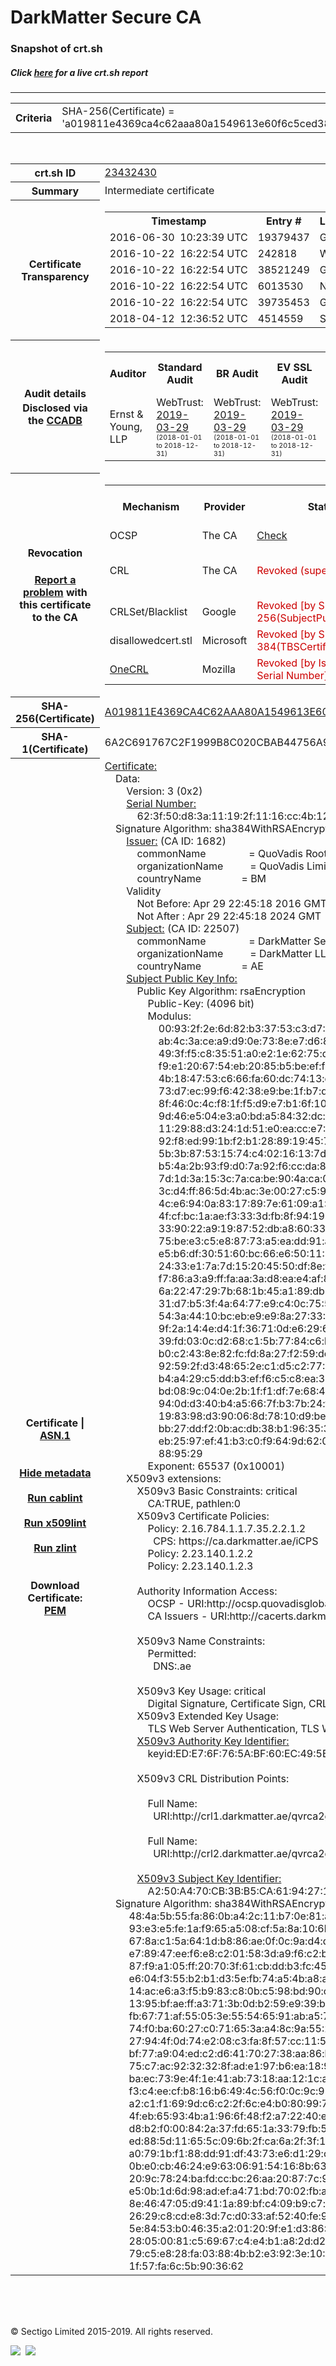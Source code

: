 # DarkMatter Secure CA
### Snapshot of crt.sh
##### Click [here](https://crt.sh/?q=A019811E4369CA4C62AAA80A1549613E60F6C5CED383AF9D79DF8F8F193F1DFE) for a live crt.sh report

---
<!DOCTYPE HTML PUBLIC "-//W3C//DTD HTML 4.0 Transitional//EN">
<HTML>

<BODY>

<TABLE>
  <TR>
    <TH class="outer">Criteria</TH>
    <TD class="outer">SHA-256(Certificate) = 'a019811e4369ca4c62aaa80a1549613e60f6c5ced383af9d79df8f8f193f1dfe'</TD>
  </TR>
</TABLE>
<BR>
<TABLE>
  <TR>
    <TH class="outer">crt.sh ID</TH>
    <TD class="outer"><A href="?id=23432430">23432430</A></TD>
  </TR>
  <TR>
    <TH class="outer">Summary</TH>
    <TD class="outer">Intermediate certificate</TD>
  </TR>
  <TR>
    <TH class="outer">Certificate<BR>Transparency</TH>
    <TD class="outer">
<TABLE class="options" style="margin-left:0px">
  <TR>
    <TH>Timestamp</TH>
    <TH>Entry #</TH>
    <TH>Log Operator</TH>
    <TH>Log URL</TH>
  </TR>
  <TR>
    <TD>2016-06-30&nbsp; <FONT class="small">10:23:39 UTC</FONT></TD>
    <TD>19379437</TD>
    <TD>Google</TD>
    <TD>https://ct.googleapis.com/rocketeer</TD>
  </TR>
  <TR>
    <TD>2016-10-22&nbsp; <FONT class="small">16:22:54 UTC</FONT></TD>
    <TD>242818</TD>
    <TD>WoTrus</TD>
    <TD>https://ctlog.wosign.com</TD>
  </TR>
  <TR>
    <TD>2016-10-22&nbsp; <FONT class="small">16:22:54 UTC</FONT></TD>
    <TD>38521249</TD>
    <TD>Google</TD>
    <TD>https://ct.googleapis.com/aviator</TD>
  </TR>
  <TR>
    <TD>2016-10-22&nbsp; <FONT class="small">16:22:54 UTC</FONT></TD>
    <TD>6013530</TD>
    <TD>NORDUnet</TD>
    <TD>https://plausible.ct.nordu.net</TD>
  </TR>
  <TR>
    <TD>2016-10-22&nbsp; <FONT class="small">16:22:54 UTC</FONT></TD>
    <TD>39735453</TD>
    <TD>Google</TD>
    <TD>https://ct.googleapis.com/pilot</TD>
  </TR>
  <TR>
    <TD>2018-04-12&nbsp; <FONT class="small">12:36:52 UTC</FONT></TD>
    <TD>4514559</TD>
    <TD>Sectigo</TD>
    <TD>https://dodo.ct.comodo.com</TD>
  </TR>
</TABLE>
    </TD>
  </TR>
  <TR>
    <TH class="outer">Audit details<BR>
      <DIV class="small" style="padding-top:3px">Disclosed via the
        <A href="//ccadb-public.secure.force.com/mozilla/PublicAllIntermediateCerts" target="_blank">CCADB</A></DIV>
    </TH>
    <TD class="outer">
<TABLE class="options" style="margin-left:0px">
  <TR>
    <TH>Auditor</TH>
    <TH>Standard Audit</TH>
    <TH>BR Audit</TH>
    <TH>EV SSL Audit</TH>
    <TH>Documents</TH>
    <TH>CCADB</TH>
    <TH>Root Owner / Certificate</TH>
  </TR>
  <TR>
    <TD style="vertical-align:middle">Ernst & Young, LLP</TD>
    <TD>WebTrust:
      <A href="https://www.cpacanada.ca/generichandlers/CPACHandler.ashx?attachmentid=227627" target="_blank">2019-03-29</A>
      <BR><FONT style="font-size:8pt">(2018-01-01 to 2018-12-31)</FONT></TD>
    <TD>WebTrust:
      <A href="https://www.cpacanada.ca/generichandlers/CPACHandler.ashx?attachmentid=227628" target="_blank">2019-03-29</A>
      <BR><FONT style="font-size:8pt">(2018-01-01 to 2018-12-31)</FONT></TD>
    <TD>WebTrust:
      <A href="https://www.cpacanada.ca/generichandlers/CPACHandler.ashx?attachmentid=227629" target="_blank">2019-03-29</A>
      <BR><FONT style="font-size:8pt">(2018-01-01 to 2018-12-31)</FONT></TD>
    <TD>
      <A href="https://www.quovadisglobal.com/~/media/Files/Repository/QV_RCA1_RCA3_CPCPS_V4_25.ashx" target="blank">CP</A>
      <A href="https://www.quovadisglobal.com/~/media/Files/Repository/QV_RCA2_CPCPS_v2.5.ashx" target="blank">CPS</A>
    </TD>
    <TD><A href="//ccadb.force.com/001o000000rGG6pAAG" target="_blank">001o000000rGG6pAAG</A></TD>
    <TD><A href="/?id=6006153">QuoVadis</A></TD>
  </TR>
</TABLE>
    </TD>
  </TR>
  <TR>
    <TH class="outer">Revocation<BR><BR>
      <DIV class="small" style="padding-top:3px"><A href="?id=23432430&opt=problemreporting">Report a problem</A> with<BR>this certificate to the CA</DIV></TH>
    <TD class="outer">
      <TABLE class="options" style="margin-left:0px">
        <TR>
          <TH>Mechanism</TH>
          <TH>Provider</TH>
          <TH>Status</TH>
          <TH>Revocation Date</TH>
          <TH>Last Observed in CRL</TH>
          <TH>Last Checked <SPAN style="color:#CC0000;vertical-align:middle;font-size:70%;font-weight:normal">(Error)</SPAN></TH>
        </TR>
        <TR>
          <TD>OCSP</TD>
          <TD>The CA</TD>
          <TD><A href="?id=23432430&opt=ocsp">Check</A></TD>
          <TD><SPAN style="color:#888888">?</SPAN></TD>
          <TD><SPAN style="color:#888888">n/a</SPAN></TD>
          <TD><SPAN style="color:#888888">?</SPAN></TD>
        </TR>
        <TR>
          <TD>CRL</TD>
          <TD>The CA</TD>
          <TD><SPAN style="color:#CC0000">Revoked (superseded)</SPAN></TD><TD>2019-03-25&nbsp; <FONT class="small">16:00:07 UTC</FONT></TD><TD>2019-07-17&nbsp; <FONT class="small">18:48:19 UTC</FONT></TD><TD>2019-12-04&nbsp; <FONT class="small">19:11:38 UTC</FONT></TD>
        </TR>
        <TR>
          <TD>CRLSet/Blacklist</TD>
          <TD>Google</TD>
          <TD><SPAN style="color:#CC0000">Revoked [by SHA-256(SubjectPublicKeyInfo)]</SPAN></TD>
          <TD><SPAN style="color:#888888">n/a</SPAN></TD>
          <TD><SPAN style="color:#888888">n/a</SPAN></TD>
          <TD><SPAN style="color:#888888">n/a</SPAN></TD>
        </TR>
        <TR>
          <TD>disallowedcert.stl</TD>
          <TD>Microsoft</TD>
          <TD><SPAN style="color:#CC0000">Revoked [by SHA-384(TBSCertificate)]</SPAN></TD>
          <TD><SPAN style="color:#888888">n/a</SPAN></TD>
          <TD><SPAN style="color:#888888">n/a</SPAN></TD>
          <TD><SPAN style="color:#888888">n/a</SPAN></TD>
        </TR>
        <TR>
          <TD><A href="/mozilla-onecrl" target="_blank">OneCRL</A></TD>
          <TD>Mozilla</TD>
          <TD><SPAN style="color:#CC0000">Revoked [by Issuer Name, Serial Number]</SPAN></TD><TD><SPAN style="color:#888888">Unknown</SPAN></TD>
          <TD><SPAN style="color:#888888">n/a</SPAN></TD>
          <TD><SPAN style="color:#888888">n/a</SPAN></TD>
        </TR>
      </TABLE>
    </TD>
  </TR>
  <TR>
    <TH class="outer">SHA-256(Certificate)</TH>
    <TD class="outer"><A href="//censys.io/certificates/a019811e4369ca4c62aaa80a1549613e60f6c5ced383af9d79df8f8f193f1dfe">A019811E4369CA4C62AAA80A1549613E60F6C5CED383AF9D79DF8F8F193F1DFE</A></TD>
  </TR>
  <TR>
    <TH class="outer">SHA-1(Certificate)</TH>
    <TD class="outer">6A2C691767C2F1999B8C020CBAB44756A99A0C41</TD>
  </TR>
  <TR>
    <TH class="outer">Certificate | <A href="?asn1=23432430">ASN.1</A>
      <SPAN class="small"><BR>
      <BR><BR><A href="?id=23432430&opt=nometadata">Hide metadata</A>
      <BR><BR><A href="?id=23432430&opt=cablint">Run cablint</A>
      <BR><BR><A href="?id=23432430&opt=x509lint">Run x509lint</A>
      <BR><BR><A href="?id=23432430&opt=zlint">Run zlint</A>
      <BR><BR><BR>Download Certificate: <A href="?d=23432430">PEM</A>
      </SPAN>
    </TH>
    <TD class="text"><A href="?d=23432430">Certificate:</A><BR>&nbsp;&nbsp;&nbsp;&nbsp;Data:<BR>&nbsp;&nbsp;&nbsp;&nbsp;&nbsp;&nbsp;&nbsp;&nbsp;Version:&nbsp;3&nbsp;(0x2)<BR>&nbsp;&nbsp;&nbsp;&nbsp;&nbsp;&nbsp;&nbsp;&nbsp;<A href="?serial=623f50d83a11192f1116cc4b12785e12b0396b24">Serial&nbsp;Number:</A><BR>&nbsp;&nbsp;&nbsp;&nbsp;&nbsp;&nbsp;&nbsp;&nbsp;&nbsp;&nbsp;&nbsp;&nbsp;62:3f:50:d8:3a:11:19:2f:11:16:cc:4b:12:78:5e:12:b0:39:6b:24<BR>&nbsp;&nbsp;&nbsp;&nbsp;Signature&nbsp;Algorithm:&nbsp;sha384WithRSAEncryption<BR>&nbsp;&nbsp;&nbsp;&nbsp;&nbsp;&nbsp;&nbsp;&nbsp;<A href="?caid=1682">Issuer:</A> <SPAN class="small">(CA ID: 1682)</SPAN><BR>&nbsp;&nbsp;&nbsp;&nbsp;&nbsp;&nbsp;&nbsp;&nbsp;&nbsp;&nbsp;&nbsp;&nbsp;commonName&nbsp;&nbsp;&nbsp;&nbsp;&nbsp;&nbsp;&nbsp;&nbsp;&nbsp;&nbsp;&nbsp;&nbsp;&nbsp;&nbsp;&nbsp;&nbsp;=&nbsp;QuoVadis&nbsp;Root&nbsp;CA&nbsp;2&nbsp;G3<BR>&nbsp;&nbsp;&nbsp;&nbsp;&nbsp;&nbsp;&nbsp;&nbsp;&nbsp;&nbsp;&nbsp;&nbsp;organizationName&nbsp;&nbsp;&nbsp;&nbsp;&nbsp;&nbsp;&nbsp;&nbsp;&nbsp;&nbsp;=&nbsp;QuoVadis&nbsp;Limited<BR>&nbsp;&nbsp;&nbsp;&nbsp;&nbsp;&nbsp;&nbsp;&nbsp;&nbsp;&nbsp;&nbsp;&nbsp;countryName&nbsp;&nbsp;&nbsp;&nbsp;&nbsp;&nbsp;&nbsp;&nbsp;&nbsp;&nbsp;&nbsp;&nbsp;&nbsp;&nbsp;&nbsp;=&nbsp;BM<BR>&nbsp;&nbsp;&nbsp;&nbsp;&nbsp;&nbsp;&nbsp;&nbsp;Validity<BR>&nbsp;&nbsp;&nbsp;&nbsp;&nbsp;&nbsp;&nbsp;&nbsp;&nbsp;&nbsp;&nbsp;&nbsp;Not&nbsp;Before:&nbsp;Apr&nbsp;29&nbsp;22:45:18&nbsp;2016&nbsp;GMT<BR>&nbsp;&nbsp;&nbsp;&nbsp;&nbsp;&nbsp;&nbsp;&nbsp;&nbsp;&nbsp;&nbsp;&nbsp;Not&nbsp;After&nbsp;:&nbsp;Apr&nbsp;29&nbsp;22:45:18&nbsp;2024&nbsp;GMT<BR>&nbsp;&nbsp;&nbsp;&nbsp;&nbsp;&nbsp;&nbsp;&nbsp;<A href="?caid=22507">Subject:</A> <SPAN class="small">(CA ID: 22507)</SPAN><BR>&nbsp;&nbsp;&nbsp;&nbsp;&nbsp;&nbsp;&nbsp;&nbsp;&nbsp;&nbsp;&nbsp;&nbsp;commonName&nbsp;&nbsp;&nbsp;&nbsp;&nbsp;&nbsp;&nbsp;&nbsp;&nbsp;&nbsp;&nbsp;&nbsp;&nbsp;&nbsp;&nbsp;&nbsp;=&nbsp;DarkMatter&nbsp;Secure&nbsp;CA<BR>&nbsp;&nbsp;&nbsp;&nbsp;&nbsp;&nbsp;&nbsp;&nbsp;&nbsp;&nbsp;&nbsp;&nbsp;organizationName&nbsp;&nbsp;&nbsp;&nbsp;&nbsp;&nbsp;&nbsp;&nbsp;&nbsp;&nbsp;=&nbsp;DarkMatter&nbsp;LLC<BR>&nbsp;&nbsp;&nbsp;&nbsp;&nbsp;&nbsp;&nbsp;&nbsp;&nbsp;&nbsp;&nbsp;&nbsp;countryName&nbsp;&nbsp;&nbsp;&nbsp;&nbsp;&nbsp;&nbsp;&nbsp;&nbsp;&nbsp;&nbsp;&nbsp;&nbsp;&nbsp;&nbsp;=&nbsp;AE<BR>&nbsp;&nbsp;&nbsp;&nbsp;&nbsp;&nbsp;&nbsp;&nbsp;<A href="?spkisha256=fcd76cca2347e5cd5b39347f51cf43654b69a2bfc9073670a6be47d8701e6e0e">Subject&nbsp;Public&nbsp;Key&nbsp;Info:</A><BR>&nbsp;&nbsp;&nbsp;&nbsp;&nbsp;&nbsp;&nbsp;&nbsp;&nbsp;&nbsp;&nbsp;&nbsp;Public&nbsp;Key&nbsp;Algorithm:&nbsp;rsaEncryption<BR>&nbsp;&nbsp;&nbsp;&nbsp;&nbsp;&nbsp;&nbsp;&nbsp;&nbsp;&nbsp;&nbsp;&nbsp;&nbsp;&nbsp;&nbsp;&nbsp;Public-Key:&nbsp;(4096&nbsp;bit)<BR>&nbsp;&nbsp;&nbsp;&nbsp;&nbsp;&nbsp;&nbsp;&nbsp;&nbsp;&nbsp;&nbsp;&nbsp;&nbsp;&nbsp;&nbsp;&nbsp;Modulus:<BR>&nbsp;&nbsp;&nbsp;&nbsp;&nbsp;&nbsp;&nbsp;&nbsp;&nbsp;&nbsp;&nbsp;&nbsp;&nbsp;&nbsp;&nbsp;&nbsp;&nbsp;&nbsp;&nbsp;&nbsp;00:93:2f:2e:6d:82:b3:37:53:c3:d7:80:53:bc:01:<BR>&nbsp;&nbsp;&nbsp;&nbsp;&nbsp;&nbsp;&nbsp;&nbsp;&nbsp;&nbsp;&nbsp;&nbsp;&nbsp;&nbsp;&nbsp;&nbsp;&nbsp;&nbsp;&nbsp;&nbsp;ab:4c:3a:ce:a9:d9:0e:73:8e:e7:d6:8c:25:91:08:<BR>&nbsp;&nbsp;&nbsp;&nbsp;&nbsp;&nbsp;&nbsp;&nbsp;&nbsp;&nbsp;&nbsp;&nbsp;&nbsp;&nbsp;&nbsp;&nbsp;&nbsp;&nbsp;&nbsp;&nbsp;49:3f:f5:c8:35:51:a0:e2:1e:62:75:da:e3:44:f5:<BR>&nbsp;&nbsp;&nbsp;&nbsp;&nbsp;&nbsp;&nbsp;&nbsp;&nbsp;&nbsp;&nbsp;&nbsp;&nbsp;&nbsp;&nbsp;&nbsp;&nbsp;&nbsp;&nbsp;&nbsp;f9:e1:20:67:54:eb:20:85:b5:be:ef:f4:11:cb:0b:<BR>&nbsp;&nbsp;&nbsp;&nbsp;&nbsp;&nbsp;&nbsp;&nbsp;&nbsp;&nbsp;&nbsp;&nbsp;&nbsp;&nbsp;&nbsp;&nbsp;&nbsp;&nbsp;&nbsp;&nbsp;4b:18:47:53:c6:66:fa:60:dc:74:13:dc:92:7e:4f:<BR>&nbsp;&nbsp;&nbsp;&nbsp;&nbsp;&nbsp;&nbsp;&nbsp;&nbsp;&nbsp;&nbsp;&nbsp;&nbsp;&nbsp;&nbsp;&nbsp;&nbsp;&nbsp;&nbsp;&nbsp;73:d7:ec:99:f6:42:38:e9:be:1f:b7:d6:00:c4:6e:<BR>&nbsp;&nbsp;&nbsp;&nbsp;&nbsp;&nbsp;&nbsp;&nbsp;&nbsp;&nbsp;&nbsp;&nbsp;&nbsp;&nbsp;&nbsp;&nbsp;&nbsp;&nbsp;&nbsp;&nbsp;8f:46:0c:4c:f8:1f:f5:d9:e7:b1:6f:10:f9:f1:e0:<BR>&nbsp;&nbsp;&nbsp;&nbsp;&nbsp;&nbsp;&nbsp;&nbsp;&nbsp;&nbsp;&nbsp;&nbsp;&nbsp;&nbsp;&nbsp;&nbsp;&nbsp;&nbsp;&nbsp;&nbsp;9d:46:e5:04:e3:a0:bd:a5:84:32:dc:be:89:6e:71:<BR>&nbsp;&nbsp;&nbsp;&nbsp;&nbsp;&nbsp;&nbsp;&nbsp;&nbsp;&nbsp;&nbsp;&nbsp;&nbsp;&nbsp;&nbsp;&nbsp;&nbsp;&nbsp;&nbsp;&nbsp;11:29:88:d3:24:1d:51:e0:ea:cc:e7:4b:50:5e:a7:<BR>&nbsp;&nbsp;&nbsp;&nbsp;&nbsp;&nbsp;&nbsp;&nbsp;&nbsp;&nbsp;&nbsp;&nbsp;&nbsp;&nbsp;&nbsp;&nbsp;&nbsp;&nbsp;&nbsp;&nbsp;92:f8:ed:99:1b:f2:b1:28:89:19:45:79:db:2c:0b:<BR>&nbsp;&nbsp;&nbsp;&nbsp;&nbsp;&nbsp;&nbsp;&nbsp;&nbsp;&nbsp;&nbsp;&nbsp;&nbsp;&nbsp;&nbsp;&nbsp;&nbsp;&nbsp;&nbsp;&nbsp;5b:3b:87:53:15:74:c4:02:16:13:7d:cd:47:29:fc:<BR>&nbsp;&nbsp;&nbsp;&nbsp;&nbsp;&nbsp;&nbsp;&nbsp;&nbsp;&nbsp;&nbsp;&nbsp;&nbsp;&nbsp;&nbsp;&nbsp;&nbsp;&nbsp;&nbsp;&nbsp;b5:4a:2b:93:f9:d0:7a:92:f6:cc:da:8b:e9:95:65:<BR>&nbsp;&nbsp;&nbsp;&nbsp;&nbsp;&nbsp;&nbsp;&nbsp;&nbsp;&nbsp;&nbsp;&nbsp;&nbsp;&nbsp;&nbsp;&nbsp;&nbsp;&nbsp;&nbsp;&nbsp;7d:1d:3a:15:3c:7a:ca:be:90:4a:ca:00:8f:f9:34:<BR>&nbsp;&nbsp;&nbsp;&nbsp;&nbsp;&nbsp;&nbsp;&nbsp;&nbsp;&nbsp;&nbsp;&nbsp;&nbsp;&nbsp;&nbsp;&nbsp;&nbsp;&nbsp;&nbsp;&nbsp;3c:d4:ff:86:5d:4b:ac:3e:00:27:c5:94:e5:11:ad:<BR>&nbsp;&nbsp;&nbsp;&nbsp;&nbsp;&nbsp;&nbsp;&nbsp;&nbsp;&nbsp;&nbsp;&nbsp;&nbsp;&nbsp;&nbsp;&nbsp;&nbsp;&nbsp;&nbsp;&nbsp;4c:e6:94:0a:83:17:89:7e:61:09:a1:55:2c:87:11:<BR>&nbsp;&nbsp;&nbsp;&nbsp;&nbsp;&nbsp;&nbsp;&nbsp;&nbsp;&nbsp;&nbsp;&nbsp;&nbsp;&nbsp;&nbsp;&nbsp;&nbsp;&nbsp;&nbsp;&nbsp;4f:cf:bc:1a:ae:f3:33:3d:fb:8f:94:19:45:b1:c3:<BR>&nbsp;&nbsp;&nbsp;&nbsp;&nbsp;&nbsp;&nbsp;&nbsp;&nbsp;&nbsp;&nbsp;&nbsp;&nbsp;&nbsp;&nbsp;&nbsp;&nbsp;&nbsp;&nbsp;&nbsp;33:90:22:a9:19:87:52:db:a8:60:33:72:92:d1:4e:<BR>&nbsp;&nbsp;&nbsp;&nbsp;&nbsp;&nbsp;&nbsp;&nbsp;&nbsp;&nbsp;&nbsp;&nbsp;&nbsp;&nbsp;&nbsp;&nbsp;&nbsp;&nbsp;&nbsp;&nbsp;75:be:e3:c5:e8:87:73:a5:ea:dd:91:ae:63:07:a7:<BR>&nbsp;&nbsp;&nbsp;&nbsp;&nbsp;&nbsp;&nbsp;&nbsp;&nbsp;&nbsp;&nbsp;&nbsp;&nbsp;&nbsp;&nbsp;&nbsp;&nbsp;&nbsp;&nbsp;&nbsp;e5:b6:df:30:51:60:bc:66:e6:50:11:2a:eb:65:b3:<BR>&nbsp;&nbsp;&nbsp;&nbsp;&nbsp;&nbsp;&nbsp;&nbsp;&nbsp;&nbsp;&nbsp;&nbsp;&nbsp;&nbsp;&nbsp;&nbsp;&nbsp;&nbsp;&nbsp;&nbsp;24:33:e1:7a:7d:15:20:45:50:df:8e:ff:01:31:b2:<BR>&nbsp;&nbsp;&nbsp;&nbsp;&nbsp;&nbsp;&nbsp;&nbsp;&nbsp;&nbsp;&nbsp;&nbsp;&nbsp;&nbsp;&nbsp;&nbsp;&nbsp;&nbsp;&nbsp;&nbsp;f7:86:a3:a9:ff:fa:aa:3a:d8:ea:e4:af:89:58:57:<BR>&nbsp;&nbsp;&nbsp;&nbsp;&nbsp;&nbsp;&nbsp;&nbsp;&nbsp;&nbsp;&nbsp;&nbsp;&nbsp;&nbsp;&nbsp;&nbsp;&nbsp;&nbsp;&nbsp;&nbsp;6a:22:47:29:7b:68:1b:45:a1:89:db:34:ac:f9:aa:<BR>&nbsp;&nbsp;&nbsp;&nbsp;&nbsp;&nbsp;&nbsp;&nbsp;&nbsp;&nbsp;&nbsp;&nbsp;&nbsp;&nbsp;&nbsp;&nbsp;&nbsp;&nbsp;&nbsp;&nbsp;31:d7:b5:3f:4a:64:77:e9:c4:0c:75:5f:92:a4:72:<BR>&nbsp;&nbsp;&nbsp;&nbsp;&nbsp;&nbsp;&nbsp;&nbsp;&nbsp;&nbsp;&nbsp;&nbsp;&nbsp;&nbsp;&nbsp;&nbsp;&nbsp;&nbsp;&nbsp;&nbsp;54:3a:44:10:bc:eb:e9:e9:8a:27:33:12:cd:8f:b5:<BR>&nbsp;&nbsp;&nbsp;&nbsp;&nbsp;&nbsp;&nbsp;&nbsp;&nbsp;&nbsp;&nbsp;&nbsp;&nbsp;&nbsp;&nbsp;&nbsp;&nbsp;&nbsp;&nbsp;&nbsp;9f:2a:14:4e:d4:1f:36:71:0d:e6:29:60:7e:03:32:<BR>&nbsp;&nbsp;&nbsp;&nbsp;&nbsp;&nbsp;&nbsp;&nbsp;&nbsp;&nbsp;&nbsp;&nbsp;&nbsp;&nbsp;&nbsp;&nbsp;&nbsp;&nbsp;&nbsp;&nbsp;39:fd:03:0c:d2:68:c1:5b:77:84:c6:be:a2:5d:1f:<BR>&nbsp;&nbsp;&nbsp;&nbsp;&nbsp;&nbsp;&nbsp;&nbsp;&nbsp;&nbsp;&nbsp;&nbsp;&nbsp;&nbsp;&nbsp;&nbsp;&nbsp;&nbsp;&nbsp;&nbsp;b0:c2:43:8e:82:fc:fd:8a:27:f2:59:dc:a3:cb:ba:<BR>&nbsp;&nbsp;&nbsp;&nbsp;&nbsp;&nbsp;&nbsp;&nbsp;&nbsp;&nbsp;&nbsp;&nbsp;&nbsp;&nbsp;&nbsp;&nbsp;&nbsp;&nbsp;&nbsp;&nbsp;92:59:2f:d3:48:65:2e:c1:d5:c2:77:07:87:5e:d8:<BR>&nbsp;&nbsp;&nbsp;&nbsp;&nbsp;&nbsp;&nbsp;&nbsp;&nbsp;&nbsp;&nbsp;&nbsp;&nbsp;&nbsp;&nbsp;&nbsp;&nbsp;&nbsp;&nbsp;&nbsp;b4:a4:29:c5:dd:b3:ef:f6:c5:c8:ea:36:1e:94:e5:<BR>&nbsp;&nbsp;&nbsp;&nbsp;&nbsp;&nbsp;&nbsp;&nbsp;&nbsp;&nbsp;&nbsp;&nbsp;&nbsp;&nbsp;&nbsp;&nbsp;&nbsp;&nbsp;&nbsp;&nbsp;bd:08:9c:04:0e:2b:1f:f1:df:7e:68:41:c2:aa:05:<BR>&nbsp;&nbsp;&nbsp;&nbsp;&nbsp;&nbsp;&nbsp;&nbsp;&nbsp;&nbsp;&nbsp;&nbsp;&nbsp;&nbsp;&nbsp;&nbsp;&nbsp;&nbsp;&nbsp;&nbsp;94:0d:d3:40:b4:a5:66:7f:b3:7b:24:fc:b2:89:e3:<BR>&nbsp;&nbsp;&nbsp;&nbsp;&nbsp;&nbsp;&nbsp;&nbsp;&nbsp;&nbsp;&nbsp;&nbsp;&nbsp;&nbsp;&nbsp;&nbsp;&nbsp;&nbsp;&nbsp;&nbsp;19:83:98:d3:90:06:8d:78:10:d9:be:73:62:5e:46:<BR>&nbsp;&nbsp;&nbsp;&nbsp;&nbsp;&nbsp;&nbsp;&nbsp;&nbsp;&nbsp;&nbsp;&nbsp;&nbsp;&nbsp;&nbsp;&nbsp;&nbsp;&nbsp;&nbsp;&nbsp;bb:27:dd:f2:0b:ac:db:38:b1:96:35:3f:33:ea:fb:<BR>&nbsp;&nbsp;&nbsp;&nbsp;&nbsp;&nbsp;&nbsp;&nbsp;&nbsp;&nbsp;&nbsp;&nbsp;&nbsp;&nbsp;&nbsp;&nbsp;&nbsp;&nbsp;&nbsp;&nbsp;eb:25:97:ef:41:b3:c0:f9:64:9d:62:07:02:71:82:<BR>&nbsp;&nbsp;&nbsp;&nbsp;&nbsp;&nbsp;&nbsp;&nbsp;&nbsp;&nbsp;&nbsp;&nbsp;&nbsp;&nbsp;&nbsp;&nbsp;&nbsp;&nbsp;&nbsp;&nbsp;88:95:29<BR>&nbsp;&nbsp;&nbsp;&nbsp;&nbsp;&nbsp;&nbsp;&nbsp;&nbsp;&nbsp;&nbsp;&nbsp;&nbsp;&nbsp;&nbsp;&nbsp;Exponent:&nbsp;65537&nbsp;(0x10001)<BR>&nbsp;&nbsp;&nbsp;&nbsp;&nbsp;&nbsp;&nbsp;&nbsp;X509v3&nbsp;extensions:<BR>&nbsp;&nbsp;&nbsp;&nbsp;&nbsp;&nbsp;&nbsp;&nbsp;&nbsp;&nbsp;&nbsp;&nbsp;X509v3&nbsp;Basic&nbsp;Constraints:&nbsp;critical<BR>&nbsp;&nbsp;&nbsp;&nbsp;&nbsp;&nbsp;&nbsp;&nbsp;&nbsp;&nbsp;&nbsp;&nbsp;&nbsp;&nbsp;&nbsp;&nbsp;CA:TRUE,&nbsp;pathlen:0<BR>&nbsp;&nbsp;&nbsp;&nbsp;&nbsp;&nbsp;&nbsp;&nbsp;&nbsp;&nbsp;&nbsp;&nbsp;X509v3&nbsp;Certificate&nbsp;Policies:&nbsp;<BR>&nbsp;&nbsp;&nbsp;&nbsp;&nbsp;&nbsp;&nbsp;&nbsp;&nbsp;&nbsp;&nbsp;&nbsp;&nbsp;&nbsp;&nbsp;&nbsp;Policy:&nbsp;2.16.784.1.1.7.35.2.2.1.2<BR>&nbsp;&nbsp;&nbsp;&nbsp;&nbsp;&nbsp;&nbsp;&nbsp;&nbsp;&nbsp;&nbsp;&nbsp;&nbsp;&nbsp;&nbsp;&nbsp;&nbsp;&nbsp;CPS:&nbsp;https://ca.darkmatter.ae/iCPS<BR>&nbsp;&nbsp;&nbsp;&nbsp;&nbsp;&nbsp;&nbsp;&nbsp;&nbsp;&nbsp;&nbsp;&nbsp;&nbsp;&nbsp;&nbsp;&nbsp;Policy:&nbsp;2.23.140.1.2.2<BR>&nbsp;&nbsp;&nbsp;&nbsp;&nbsp;&nbsp;&nbsp;&nbsp;&nbsp;&nbsp;&nbsp;&nbsp;&nbsp;&nbsp;&nbsp;&nbsp;Policy:&nbsp;2.23.140.1.2.3<BR><BR>&nbsp;&nbsp;&nbsp;&nbsp;&nbsp;&nbsp;&nbsp;&nbsp;&nbsp;&nbsp;&nbsp;&nbsp;Authority&nbsp;Information&nbsp;Access:&nbsp;<BR>&nbsp;&nbsp;&nbsp;&nbsp;&nbsp;&nbsp;&nbsp;&nbsp;&nbsp;&nbsp;&nbsp;&nbsp;&nbsp;&nbsp;&nbsp;&nbsp;OCSP&nbsp;-&nbsp;URI:http://ocsp.quovadisglobal.com<BR>&nbsp;&nbsp;&nbsp;&nbsp;&nbsp;&nbsp;&nbsp;&nbsp;&nbsp;&nbsp;&nbsp;&nbsp;&nbsp;&nbsp;&nbsp;&nbsp;CA&nbsp;Issuers&nbsp;-&nbsp;URI:http://cacerts.darkmatter.ae/qvrca2g3.crt<BR><BR>&nbsp;&nbsp;&nbsp;&nbsp;&nbsp;&nbsp;&nbsp;&nbsp;&nbsp;&nbsp;&nbsp;&nbsp;X509v3&nbsp;Name&nbsp;Constraints:&nbsp;<BR>&nbsp;&nbsp;&nbsp;&nbsp;&nbsp;&nbsp;&nbsp;&nbsp;&nbsp;&nbsp;&nbsp;&nbsp;&nbsp;&nbsp;&nbsp;&nbsp;Permitted:<BR>&nbsp;&nbsp;&nbsp;&nbsp;&nbsp;&nbsp;&nbsp;&nbsp;&nbsp;&nbsp;&nbsp;&nbsp;&nbsp;&nbsp;&nbsp;&nbsp;&nbsp;&nbsp;DNS:.ae<BR><BR>&nbsp;&nbsp;&nbsp;&nbsp;&nbsp;&nbsp;&nbsp;&nbsp;&nbsp;&nbsp;&nbsp;&nbsp;X509v3&nbsp;Key&nbsp;Usage:&nbsp;critical<BR>&nbsp;&nbsp;&nbsp;&nbsp;&nbsp;&nbsp;&nbsp;&nbsp;&nbsp;&nbsp;&nbsp;&nbsp;&nbsp;&nbsp;&nbsp;&nbsp;Digital&nbsp;Signature,&nbsp;Certificate&nbsp;Sign,&nbsp;CRL&nbsp;Sign<BR>&nbsp;&nbsp;&nbsp;&nbsp;&nbsp;&nbsp;&nbsp;&nbsp;&nbsp;&nbsp;&nbsp;&nbsp;X509v3&nbsp;Extended&nbsp;Key&nbsp;Usage:&nbsp;<BR>&nbsp;&nbsp;&nbsp;&nbsp;&nbsp;&nbsp;&nbsp;&nbsp;&nbsp;&nbsp;&nbsp;&nbsp;&nbsp;&nbsp;&nbsp;&nbsp;TLS&nbsp;Web&nbsp;Server&nbsp;Authentication,&nbsp;TLS&nbsp;Web&nbsp;Client&nbsp;Authentication,&nbsp;OCSP&nbsp;Signing<BR>&nbsp;&nbsp;&nbsp;&nbsp;&nbsp;&nbsp;&nbsp;&nbsp;&nbsp;&nbsp;&nbsp;&nbsp;<A href="?ski=ede76f765abf60ec495bc6a577bb7216719bc43d">X509v3&nbsp;Authority&nbsp;Key&nbsp;Identifier:</A><BR>&nbsp;&nbsp;&nbsp;&nbsp;&nbsp;&nbsp;&nbsp;&nbsp;&nbsp;&nbsp;&nbsp;&nbsp;&nbsp;&nbsp;&nbsp;&nbsp;keyid:ED:E7:6F:76:5A:BF:60:EC:49:5B:C6:A5:77:BB:72:16:71:9B:C4:3D<BR><BR>&nbsp;&nbsp;&nbsp;&nbsp;&nbsp;&nbsp;&nbsp;&nbsp;&nbsp;&nbsp;&nbsp;&nbsp;X509v3&nbsp;CRL&nbsp;Distribution&nbsp;Points:&nbsp;<BR><BR>&nbsp;&nbsp;&nbsp;&nbsp;&nbsp;&nbsp;&nbsp;&nbsp;&nbsp;&nbsp;&nbsp;&nbsp;&nbsp;&nbsp;&nbsp;&nbsp;Full&nbsp;Name:<BR>&nbsp;&nbsp;&nbsp;&nbsp;&nbsp;&nbsp;&nbsp;&nbsp;&nbsp;&nbsp;&nbsp;&nbsp;&nbsp;&nbsp;&nbsp;&nbsp;&nbsp;&nbsp;URI:http://crl1.darkmatter.ae/qvrca2g3.crl<BR><BR>&nbsp;&nbsp;&nbsp;&nbsp;&nbsp;&nbsp;&nbsp;&nbsp;&nbsp;&nbsp;&nbsp;&nbsp;&nbsp;&nbsp;&nbsp;&nbsp;Full&nbsp;Name:<BR>&nbsp;&nbsp;&nbsp;&nbsp;&nbsp;&nbsp;&nbsp;&nbsp;&nbsp;&nbsp;&nbsp;&nbsp;&nbsp;&nbsp;&nbsp;&nbsp;&nbsp;&nbsp;URI:http://crl2.darkmatter.ae/qvrca2g3.crl<BR><BR>&nbsp;&nbsp;&nbsp;&nbsp;&nbsp;&nbsp;&nbsp;&nbsp;&nbsp;&nbsp;&nbsp;&nbsp;<A href="?ski=a250a470cb3bb5ca61942713963a7476aa9dec34">X509v3&nbsp;Subject&nbsp;Key&nbsp;Identifier:</A><BR>&nbsp;&nbsp;&nbsp;&nbsp;&nbsp;&nbsp;&nbsp;&nbsp;&nbsp;&nbsp;&nbsp;&nbsp;&nbsp;&nbsp;&nbsp;&nbsp;A2:50:A4:70:CB:3B:B5:CA:61:94:27:13:96:3A:74:76:AA:9D:EC:34<BR>&nbsp;&nbsp;&nbsp;&nbsp;Signature&nbsp;Algorithm:&nbsp;sha384WithRSAEncryption<BR>&nbsp;&nbsp;&nbsp;&nbsp;&nbsp;&nbsp;&nbsp;&nbsp;&nbsp;48:4a:5b:55:fa:86:0b:a4:2c:11:b7:0e:81:ad:ca:ad:0b:f0:<BR>&nbsp;&nbsp;&nbsp;&nbsp;&nbsp;&nbsp;&nbsp;&nbsp;&nbsp;93:e3:e5:fe:1a:f9:65:a5:08:cf:5a:8a:10:6b:08:1c:82:a0:<BR>&nbsp;&nbsp;&nbsp;&nbsp;&nbsp;&nbsp;&nbsp;&nbsp;&nbsp;67:8a:c1:5a:64:1d:b8:86:ae:0f:0c:9a:d4:d9:a9:6b:9c:20:<BR>&nbsp;&nbsp;&nbsp;&nbsp;&nbsp;&nbsp;&nbsp;&nbsp;&nbsp;e7:89:47:ee:f6:e8:c2:01:58:3d:a9:f6:c2:bb:98:67:71:13:<BR>&nbsp;&nbsp;&nbsp;&nbsp;&nbsp;&nbsp;&nbsp;&nbsp;&nbsp;87:f9:a1:05:ff:20:70:3f:61:cb:dd:b3:fc:45:ce:f1:c7:30:<BR>&nbsp;&nbsp;&nbsp;&nbsp;&nbsp;&nbsp;&nbsp;&nbsp;&nbsp;e6:04:f3:55:b2:b1:d3:5e:fb:74:a5:4b:a8:aa:2a:4f:6a:07:<BR>&nbsp;&nbsp;&nbsp;&nbsp;&nbsp;&nbsp;&nbsp;&nbsp;&nbsp;14:ac:e6:a3:f5:b9:83:c8:0b:c5:98:bd:90:c9:d6:db:e1:6c:<BR>&nbsp;&nbsp;&nbsp;&nbsp;&nbsp;&nbsp;&nbsp;&nbsp;&nbsp;13:95:bf:ae:ff:a3:71:3b:0d:b2:59:e9:39:ba:ca:f3:40:d1:<BR>&nbsp;&nbsp;&nbsp;&nbsp;&nbsp;&nbsp;&nbsp;&nbsp;&nbsp;fb:67:71:af:55:05:3e:55:54:65:91:ab:a5:78:01:5a:78:95:<BR>&nbsp;&nbsp;&nbsp;&nbsp;&nbsp;&nbsp;&nbsp;&nbsp;&nbsp;74:f0:ba:60:27:c0:71:65:3a:a4:8c:9a:55:2d:b7:c3:d9:38:<BR>&nbsp;&nbsp;&nbsp;&nbsp;&nbsp;&nbsp;&nbsp;&nbsp;&nbsp;27:94:4f:0d:74:e2:08:c3:fa:8f:57:cc:11:5a:26:b0:e1:e2:<BR>&nbsp;&nbsp;&nbsp;&nbsp;&nbsp;&nbsp;&nbsp;&nbsp;&nbsp;bf:77:a9:04:ed:c2:d6:41:70:27:38:aa:86:bd:61:8d:42:a2:<BR>&nbsp;&nbsp;&nbsp;&nbsp;&nbsp;&nbsp;&nbsp;&nbsp;&nbsp;75:c7:ac:92:32:32:8f:ad:e1:97:b6:ea:18:97:ad:ca:f9:c4:<BR>&nbsp;&nbsp;&nbsp;&nbsp;&nbsp;&nbsp;&nbsp;&nbsp;&nbsp;ba:ec:73:9e:4f:1e:41:ab:73:18:aa:12:1c:a4:73:fc:f5:43:<BR>&nbsp;&nbsp;&nbsp;&nbsp;&nbsp;&nbsp;&nbsp;&nbsp;&nbsp;f3:c4:ee:cf:b8:16:b6:49:4c:56:f0:0c:9c:98:9a:bf:0f:a2:<BR>&nbsp;&nbsp;&nbsp;&nbsp;&nbsp;&nbsp;&nbsp;&nbsp;&nbsp;a2:c1:f1:69:9d:c6:c2:2f:6c:e4:b0:80:99:72:bf:34:cf:00:<BR>&nbsp;&nbsp;&nbsp;&nbsp;&nbsp;&nbsp;&nbsp;&nbsp;&nbsp;4f:eb:65:93:4b:a1:96:6f:48:f2:a7:22:40:e6:b2:a1:34:3b:<BR>&nbsp;&nbsp;&nbsp;&nbsp;&nbsp;&nbsp;&nbsp;&nbsp;&nbsp;d8:b2:f0:00:84:2a:37:fd:65:1a:33:79:fb:53:89:21:b9:b8:<BR>&nbsp;&nbsp;&nbsp;&nbsp;&nbsp;&nbsp;&nbsp;&nbsp;&nbsp;ed:88:5d:11:65:5c:09:6b:2f:ca:6a:2f:3f:13:70:88:48:fb:<BR>&nbsp;&nbsp;&nbsp;&nbsp;&nbsp;&nbsp;&nbsp;&nbsp;&nbsp;a0:79:1b:f1:88:dd:91:df:43:73:e6:d1:29:c8:2c:0b:77:01:<BR>&nbsp;&nbsp;&nbsp;&nbsp;&nbsp;&nbsp;&nbsp;&nbsp;&nbsp;0b:e0:cb:46:24:e9:63:06:91:54:16:8b:63:d6:dd:d9:b6:b0:<BR>&nbsp;&nbsp;&nbsp;&nbsp;&nbsp;&nbsp;&nbsp;&nbsp;&nbsp;20:9c:78:24:ba:fd:cc:bc:26:aa:20:87:7c:9a:cc:a6:af:e6:<BR>&nbsp;&nbsp;&nbsp;&nbsp;&nbsp;&nbsp;&nbsp;&nbsp;&nbsp;e5:0b:1d:6d:98:ad:ef:a4:71:bd:70:02:fb:a3:2e:3b:b4:f9:<BR>&nbsp;&nbsp;&nbsp;&nbsp;&nbsp;&nbsp;&nbsp;&nbsp;&nbsp;8e:46:47:05:d9:41:1a:89:bf:c4:09:b9:c7:d7:9f:b8:21:43:<BR>&nbsp;&nbsp;&nbsp;&nbsp;&nbsp;&nbsp;&nbsp;&nbsp;&nbsp;26:29:c8:cd:e8:3d:7c:d0:33:af:52:40:fe:9d:b2:af:f6:a1:<BR>&nbsp;&nbsp;&nbsp;&nbsp;&nbsp;&nbsp;&nbsp;&nbsp;&nbsp;5e:84:53:b0:46:35:a2:01:20:9f:e1:d3:86:1d:6c:10:fb:6a:<BR>&nbsp;&nbsp;&nbsp;&nbsp;&nbsp;&nbsp;&nbsp;&nbsp;&nbsp;28:05:00:81:c5:69:67:c4:e4:b1:a8:2d:d2:01:bd:39:81:6e:<BR>&nbsp;&nbsp;&nbsp;&nbsp;&nbsp;&nbsp;&nbsp;&nbsp;&nbsp;79:c5:e8:28:fa:03:88:4b:b2:e3:92:3e:10:9d:1d:5e:62:af:<BR>&nbsp;&nbsp;&nbsp;&nbsp;&nbsp;&nbsp;&nbsp;&nbsp;&nbsp;1f:57:fa:6c:5b:90:36:62<BR>    </TD>
  </TR>
</TABLE>

  <BR><BR><BR>

  <P class="copyright">&copy; Sectigo Limited 2015-2019. All rights reserved.</P>
  <DIV>
    <A href="https://sectigo.com/"><IMG src="/sectigo_s.png"></A>
    &nbsp;<A href="https://github.com/crtsh"><IMG src="/GitHub-Mark-32px.png"></A>
  </DIV>
</BODY>
</HTML>
